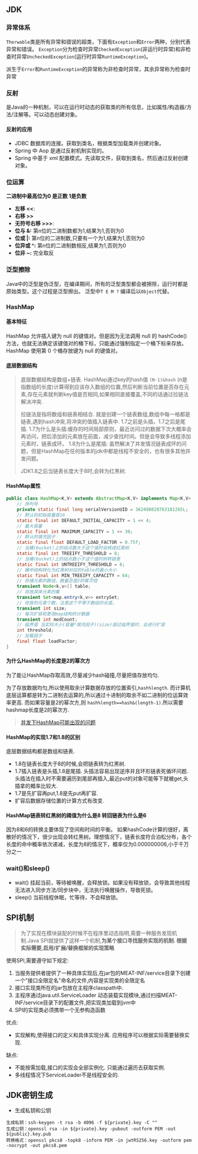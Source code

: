 ## JDK

### 异常体系

`Thorwable`类是所有异常和错误的超类，下面有`Exception`和`Error`两种，分别代表异常和错误。
`Exception`分为检查时异常`CheckedException`(非运行时异常)和非检查时异常`UncheckedException`(运行时异常`RuntimeException`)。

派生于`Error`和`RuntimeException`的异常称为非检查时异常，其余异常称为检查时异常

### 反射

是Java的一种机制，可以在运行时动态的获取类的所有信息，比如属性/构造器/方法/注解等。可以动态创建对象。

#### 反射的应用

- JDBC 数据库的连接。获取到类名，根据类型加载类并创建对象。
- Spring 中 Aop 是通过反射机制实现的。
- Spring 中基于 xml 配置模式。先读取文件，获取到类名，然后通过反射创建对象。

### 位运算

**二进制中最高位为0 是正数  1是负数**

- **左移 <<**: 
- **右移 >>**
- **无符号右移  >>>**: 
- **位与 &:** 第n位的二进制数都为1,结果为1,否则为0
- **位或 |:** 第n位的二进制数,只要有一个为1,结果为1,否则为0
- **位异或 ^:** 第n位的二进制数相反,结果为1,否则为0
- **位非 ~:** 完全取反

### 泛型擦除

Java中的泛型是伪泛型，在编译期间，所有的泛型类型都会被擦除，运行时都是原始类型。这个过程是泛型擦出。
泛型中`T E M ?` 编译后以`Object`代替。

### HashMap

#### 基本特征

HashMap 允许插入键为 null 的键值对。但是因为无法调用 null 的 hashCode() 方法，也就无法确定该键值对的桶下标，只能通过强制指定一个桶下标来存放。HashMap 使用第 0 个桶存放键为 null 的键值对。

#### 底层数据结构

> 底层数据结构是数组+链表. HashMap通过key的hash值 `(N-1)&hash` (n是指数组的长度)计算得到应该存入数组的位置,然后判断当前位置是否存在元素,存在元素就判断key值是否相同,如果相同直接覆盖,不同的话通过拉链法解决冲突.
>
> 拉链法是指将数组和链表相结合. 就是创建一个链表数组,数组中每一格都是链表,遇到hash冲突,将冲突的值插入链表中.
> 1.7之前是头插，1.7之后是尾插.
> 1.7为什么是头插:缓存的时间局部原则，最近访问过的数据下次大概率会再访问，把后添加的元素放在前面，减少查找时间。但是会导致多线程添加元素时，链表成环。
> 1.8为什么是尾插: 虽然解决了并发情况链表成环的问题，但是HashMap在任何版本的jdk中都是线程不安全的，也有很多其他并发问题。
>
> JDK1.8之后当链表长度大于8时,会转为红黑树.

#### HashMap属性

```java
public class HashMap<K,V> extends AbstractMap<K,V> implements Map<K,V>, Cloneable, Serializable {
    // 序列号
    private static final long serialVersionUID = 362498820763181265L;    
    // 默认的初始容量是16
    static final int DEFAULT_INITIAL_CAPACITY = 1 << 4;   
    // 最大容量
    static final int MAXIMUM_CAPACITY = 1 << 30; 
    // 默认的填充因子
    static final float DEFAULT_LOAD_FACTOR = 0.75f;
    // 当桶(bucket)上的结点数大于这个值时会转成红黑树
    static final int TREEIFY_THRESHOLD = 8; 
    // 当桶(bucket)上的结点数小于这个值时树转链表
    static final int UNTREEIFY_THRESHOLD = 6;
    // 桶中结构转化为红黑树对应的table的最小大小
    static final int MIN_TREEIFY_CAPACITY = 64;
    // 存储元素的数组，数量总是2的幂次倍
    transient Node<k,v>[] table; 
    // 存放具体元素的集
    transient Set<map.entry<k,v>> entrySet;
    // 存放的元素个数，注意这个不等于数组的长度。
    transient int size;
    // 每次扩容和更改map结构的计数器
    transient int modCount;   
    // 临界值 当实际大小(容量*填充因子)(size)超过临界值时，会进行扩容
    int threshold;
    // 加载因子
    final float loadFactor;
}
```

#### 为什么HashMap的长度是2的幂次方

为了能让HashMap存取高效,尽量减少hash碰撞,尽量把值存放均匀.

为了存放数据均匀,所以使用取余计算数据存放的位置索引,`hash%length`. 而计算机底层运算都是转为二进制去运算的,所以通过十进制的取余不如二进制的位运算效率更高. 而如果容量是2的幂次方,则 `hash%length==hash&(length-1)`.所以需要hashmap长度是2的幂次方.

> [并发下HashMap可能出现的问题](https://coolshell.cn/articles/9606.html)


#### HashMap的实现1.7和1.8的区别

底层数据结构都是数组和链表. 
- 1.8在链表长度大于8的时候,会把链表转为红黑树.
- 1.7插入链表是头插,1.8是尾插.
  头插法容易出现逆序并且环形链表死循环问题.头插法在插入时不需要遍历到尾部再插入,最近put的对象可能等下就被get,头插拿的概率比较大.
- 1.7是先扩容再put,1.8是先put再扩容.
- 扩容后数据存储位置的计算方式有改变.

#### HashMap链表转红黑树的阈值为什么是8 转回链表为什么是6

因为8和6的转换主要体现了空间和时间的平衡。
如果hashCode计算的很好，离散好的情况下，很少出现会转红黑树。理想情况下，链表长度符合泊松分布，各个长度的命中概率依次递减，长度为8的情况下，概率仅为0.000000006,小于千万分之一

### wait()和sleep()

- wait() 挂起当前，等待被唤醒，会释放锁。如果没有释放锁，会导致其他线程无法进入同步方法/同步块中，无法执行唤醒操作，导致死锁。
- sleep() 当前线程休眠，忙等待，不会释放锁。

## SPI机制

> 为了实现在模块装配的时候不在程序里动态指明,需要一种服务发现机制.Java SPI就提供了这样一个机制,**为某个接口寻找服务实现的机制. 根据实际需要,启用/扩展/替换框架的实现策略**

使用SPI,需要遵守如下规定:

1. 当服务提供者提供了一种具体实现后,在jar包的MEAT-INF/service目录下创建一个"接口全限定名"命名的文件,内容是实现类的全限定名
2. 接口实现类所在的jar包放在主程序classpath中.
3. 主程序通过java.util.ServiceLoader 动态装载实现模块,通过扫描MEAT-INF/service目录下的配置文件,把实现类加载到jvm中
4. SPI的实现类必须携带一个无参构造函数

优点:

- 实现解构,使得接口的定义和具体实现分离. 应用程序可以根据实际需要替换实现.

缺点:

- 不能按需加载,接口的实现会全部实例化. 只能通过遍历去获取实例.
- 多线程情况下ServiceLoader不是线程安全的.

## JDK密钥生成

- 生成私钥和公钥

```
生成私钥：ssh-keygen -t rsa -b 4096 -f ${private}.key -C ""
生成公钥：openssl rsa -in ${private}.key -pubout -outform PEM -out ${public}.key.pub
转换格式：openssl pkcs8 -topk8 -inform PEM -in jwtRS256.key -outform pem -nocrypt -out pkcs8.pem
```
